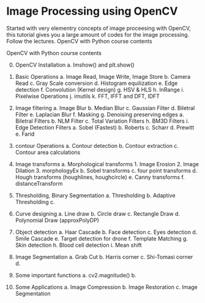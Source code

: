 # Image Processing using OpenCV
Started with very elementry concepts of image proceesing with OpenCV, this tutorial gives you a large amount of codes for the image processing. Follow the lectures.
OpenCV with Python course contents

OpenCV with Python course contents

0. OpenCV Installation
    a. Imshow() and plt.show()

1. Basic Operations
    a. Image Read, Image Write, Image Store
    b. Camera Read
    c. Gray Scale conversion
    d. Histogram equilization
    e. Edge detection
    f. Convolution (Kernel design)
    g. HSV & HLS
    h. InRange
    i. Pixelwise Operations
    j. imutils
    k. FFT, IFFT and DFT, IDFT

2. Image filtering
    a. Image Blur
    b. Median Blur
    c. Gaussian Filter
    d. Biletral Filter
    e. Laplacian Blur
    f. Masking
    g. Denoising preserving edges
        a. Biletral Filters
        b. NLM Filter
        c. Total Variation Filters
    h. BM3D Filters
    i. Edge Detection Filters
        a. Sobel (Fastest)
        b. Roberts
        c. Scharr
        d. Prewitt
        e. Farid
    


3. contour Operations 
    a. Contour detection
    b. Contour extraction
    c. Contour area calculations

4. Image transforms
    a. Morphological transforms
        1. Image Erosion
        2. Image Dilation
        3. morphologyEx
    b. Sobel transforms
    c. four point transforms
    d. Hough transforms (houghlines, houghcircle)
    e. Canny transforms
    f. distanceTransform

5. Thresholding, Binary Segmentation
    a. Thresholding
    b. Adaptive Thresholding
    c. 

6. Curve designing
    a. Line draw
    b. Circle draw
    c. Rectangle Draw
    d. Polynomial Draw (approxPolyDP)

7. Object detection
    a. Haar Cascade
    b. Face detection
    c. Eyes detection
    d. Smile Cascade
    e. Target detection for drone
    f. Template Matching
    g. Skin detection
    h. Blood cell detection
    i. Mean shift

8. Image Segmentation
    a. Grab Cut 
    b. Harris corner
    c. Shi-Tomasi corner
    d.

8. Some important functions
    a. cv2.magnitude()
    b. 

9. Some Applications
    a. Image Compression
    b. Image Restoration
    c. Image Segmentation
